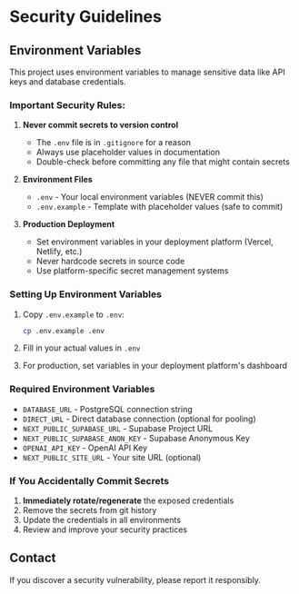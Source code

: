 # Security Guidelines

## Environment Variables

This project uses environment variables to manage sensitive data like API keys and database credentials. 

### Important Security Rules:

1. **Never commit secrets to version control**
   - The `.env` file is in `.gitignore` for a reason
   - Always use placeholder values in documentation
   - Double-check before committing any file that might contain secrets

2. **Environment Files**
   - `.env` - Your local environment variables (NEVER commit this)
   - `.env.example` - Template with placeholder values (safe to commit)

3. **Production Deployment**
   - Set environment variables in your deployment platform (Vercel, Netlify, etc.)
   - Never hardcode secrets in source code
   - Use platform-specific secret management systems

### Setting Up Environment Variables

1. Copy `.env.example` to `.env`:
   ```bash
   cp .env.example .env
   ```

2. Fill in your actual values in `.env`

3. For production, set variables in your deployment platform's dashboard

### Required Environment Variables

- `DATABASE_URL` - PostgreSQL connection string
- `DIRECT_URL` - Direct database connection (optional for pooling)
- `NEXT_PUBLIC_SUPABASE_URL` - Supabase Project URL
- `NEXT_PUBLIC_SUPABASE_ANON_KEY` - Supabase Anonymous Key
- `OPENAI_API_KEY` - OpenAI API Key
- `NEXT_PUBLIC_SITE_URL` - Your site URL (optional)

### If You Accidentally Commit Secrets

1. **Immediately rotate/regenerate** the exposed credentials
2. Remove the secrets from git history
3. Update the credentials in all environments
4. Review and improve your security practices

## Contact

If you discover a security vulnerability, please report it responsibly.
